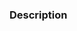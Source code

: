 <!--

Thank you for contributing! Please check the steps below to help us process your PR faster.

- 📝 Use a meaningful title for the pull request and include the name of the package modified.
- 🙏 Please review your own PR to check for anything you may have missed.

-->

### Description

<!-- Describe the change you are introducing -->